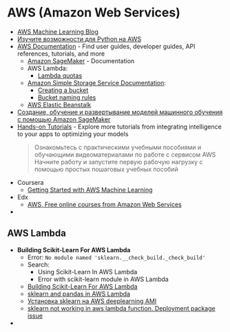 # AWS (Amazon Web Services)

- [AWS Machine Learning Blog](https://aws.amazon.com/ru/blogs/machine-learning/)
- [Изучите возможности для Python на AWS](https://aws.amazon.com/ru/developer/language/python/)
- [AWS Documentation](https://docs.aws.amazon.com/index.html) - Find user guides, developer guides, API references, tutorials, and more
  - [Amazon SageMaker](https://docs.aws.amazon.com/sagemaker/index.html) - Documentation
  - AWS Lambda:
    - [Lambda quotas](https://docs.aws.amazon.com/lambda/latest/dg/gettingstarted-limits.html)
  - [Amazon Simple Storage Service Documentation](https://docs.aws.amazon.com/s3/index.html):
    - [Creating a bucket](https://docs.aws.amazon.com/AmazonS3/latest/userguide/create-bucket-overview.html)
    - [Bucket naming rules](https://docs.aws.amazon.com/AmazonS3/latest/userguide/bucketnamingrules.html)
  - [AWS Elastic Beanstalk](https://aws.amazon.com/ru/elasticbeanstalk/)
- [Создание, обучение и развертывание моделей машинного обучения с помощью Amazon SageMaker](https://aws.amazon.com/ru/getting-started/hands-on/build-train-deploy-machine-learning-model-sagemaker/?trk=el_a134p000003yWILAA2&trkCampaign=DS_SageMaker_Tutorial&sc_channel=el&sc_campaign=Data_Scientist_Hands-on_Tutorial&sc_outcome=Product_Marketing&sc_geo=mult)
- [Hands-on Tutorials](https://aws.amazon.com/ru/getting-started/hands-on/?awsf.getting-started-category=category%23machine-learning&awsf.getting-started-content-type=content-type%23hands-on&trk=el_a134p000003yWJxAAM&trkCampaign=HandsOn_Tutorials_DS&sc_channel=el&sc_campaign=Hands-On_Tutorials&sc_outcome=Product_Marketing&sc_geo=mult) - Explore more tutorials from integrating intelligence to your apps to optimizing your models
  > Ознакомьтесь с практическими учебными пособиями и обучающими видеоматериалами по работе с сервисом AWS Начните работу и запустите первую рабочую нагрузку с помощью простых пошаговых учебных пособий 
- Coursera
  - [Getting Started with AWS Machine Learning](https://www.coursera.org/learn/aws-machine-learning)
- Edx
  - [AWS, Free online courses from Amazon Web Services](https://www.edx.org/school/aws)
- []()



## AWS Lambda

- **Building Scikit-Learn For AWS Lambda**
  - Error: `No module named 'sklearn.__check_build._check_build'`
  - Search: 
    - Using Scikit-Learn In AWS Lambda
    - Error with scikit-learn module in AWS Lambda
  - [Building Scikit-Learn For AWS Lambda](https://serverlesscode.com/post/scikitlearn-with-amazon-linux-container/)
  - [sklearn and pandas in AWS Lambda](https://datascience.stackexchange.com/questions/47955/sklearn-and-pandas-in-aws-lambda)
  - [Установка sklearn на AWS deeplearning AMI](https://coderoad.ru/49868348/Установка-sklearn-на-AWS-deeplearning-AMI)
  - [sklearn not working in aws lambda function. Deployment package issue](https://stackoverflow.com/questions/43872989/sklearn-not-working-in-aws-lambda-function-deployment-package-issue)
- 
